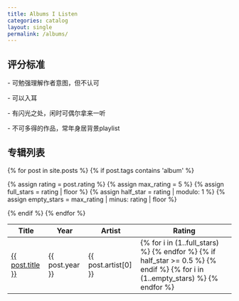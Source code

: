 ```yaml
---
title: Albums I Listen
categories: catalog
layout: single
permalink: /albums/
---
```


## 评分标准

<i class="fa-solid fa-star"></i>
<i class="fa-solid fa-star"></i>
<i class="far fa-star"></i>
<i class="far fa-star"></i>
<i class="far fa-star"></i> - 可勉强理解作者意图，但不认可

<i class="fa-solid fa-star"></i>
<i class="fa-solid fa-star"></i>
<i class="fa-solid fa-star"></i>
<i class="far fa-star"></i>
<i class="far fa-star"></i> - 可以入耳

<i class="fa-solid fa-star"></i>
<i class="fa-solid fa-star"></i>
<i class="fa-solid fa-star"></i>
<i class="far fa-star-half-stroke"></i>
<i class="far fa-star"></i> - 有闪光之处，闲时可偶尔拿来一听

<i class="fa-solid fa-star"></i>
<i class="fa-solid fa-star"></i>
<i class="fa-solid fa-star"></i>
<i class="fa-solid fa-star"></i> 
<i class="far fa-star"></i> - 不可多得的作品，常年身居背景playlist



## 专辑列表

<script src="/assets/js/sortable.js"></script>
<link rel="stylesheet" href="{{ "/assets/css/sortable.css" | relative_url }}"/>

<!--- Ref: https://github.com/tofsjonas/sortable -->
<!--- Ref: https://github.com/Shopify/liquid/wiki/Liquid-for-Designers -->
<table class="sortable">
<thead>
  <tr>
    <th>Title</th>
    <th>Year</th>
    <th>Artist</th>
    <th>Rating</th>
  </tr>
</thead>
<tbody>
{% for post in site.posts %}
  {% if post.tags contains 'album' %}

  {% assign rating = post.rating %}
  {% assign max_rating = 5 %}
  {% assign full_stars = rating | floor %}
  {% assign half_star = rating | modulo: 1 %}
  {% assign empty_stars = max_rating | minus: rating | floor %}
  
  <tr>
    <td><a href="{{ post.url }}">{{ post.title }}</a></td>
    <td>{{ post.year }}</td>
    <td>{{ post.artist[0] }}</td>
    <td>
      {% for i in (1..full_stars) %}
        <i class="fa-solid fa-star"></i>
      {% endfor %}
      {% if half_star >= 0.5 %}
        <i class="far fa-star-half-stroke"></i>
      {% endif %}
      {% for i in (1..empty_stars) %}
        <i class="far fa-star"></i>
      {% endfor %}
    </td>
  </tr>
  {% endif %}
{% endfor %}
</tbody>
</table>
